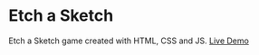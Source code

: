 # Etch a Sketch

Etch a Sketch game created with HTML, CSS and JS.
[Live Demo](https://rehhha.github.io/etch-a-sketch/)

